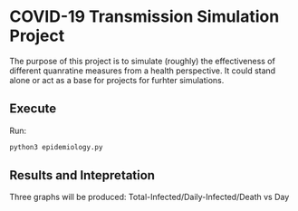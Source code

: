 # COVID-19 Transmission Simulation Project

The purpose of this project is to simulate (roughly) the effectiveness of different quanratine measures from a health perspective. It could stand alone or act as a base for projects for furhter simulations.

## Execute
Run:
```sh
python3 epidemiology.py
```

## Results and Intepretation
Three graphs will be produced: Total-Infected/Daily-Infected/Death vs Day

